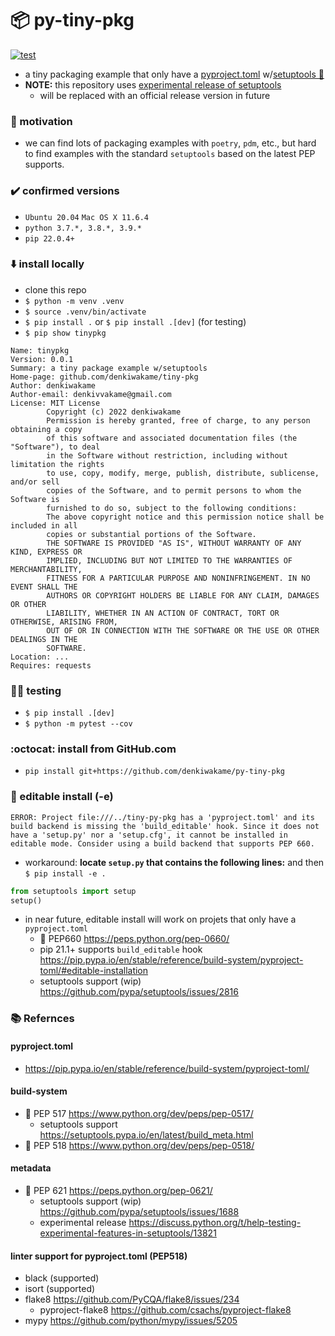 # 📦 py-tiny-pkg
[![test](https://github.com/denkiwakame/py-tiny-pkg/actions/workflows/test.yml/badge.svg)](https://github.com/denkiwakame/py-tiny-pkg/actions/workflows/test.yml)

- a tiny packaging example that only have a [pyproject.toml](https://pip.pypa.io/en/stable/reference/build-system/pyproject-toml/) w/[setuptools 🔨](https://github.com/pypa/setuptools)
- **NOTE:** this repository uses [experimental release of setuptools](https://github.com/pypa/setuptools/issues/1688)
  - will be replaced with an official release version in future

### 🦾 motivation
- we can find lots of packaging examples with `poetry`, `pdm`, etc., but hard to find examples with the standard `setuptools` based on the latest PEP supports.

### ✔️ confirmed versions
- `Ubuntu 20.04` `Mac OS X 11.6.4`
- `python 3.7.*, 3.8.*, 3.9.*`
- `pip 22.0.4+`

### ⬇️ install locally
- clone this repo
- `$ python -m venv .venv`
- `$ source .venv/bin/activate`
- `$ pip install .` or `$ pip install .[dev]` (for testing)
- `$ pip show tinypkg`

```
Name: tinypkg
Version: 0.0.1
Summary: a tiny package example w/setuptools
Home-page: github.com/denkiwakame/tiny-pkg
Author: denkiwakame
Author-email: denkivvakame@gmail.com
License: MIT License
        Copyright (c) 2022 denkiwakame
        Permission is hereby granted, free of charge, to any person obtaining a copy
        of this software and associated documentation files (the "Software"), to deal
        in the Software without restriction, including without limitation the rights
        to use, copy, modify, merge, publish, distribute, sublicense, and/or sell
        copies of the Software, and to permit persons to whom the Software is
        furnished to do so, subject to the following conditions:
        The above copyright notice and this permission notice shall be included in all
        copies or substantial portions of the Software.
        THE SOFTWARE IS PROVIDED "AS IS", WITHOUT WARRANTY OF ANY KIND, EXPRESS OR
        IMPLIED, INCLUDING BUT NOT LIMITED TO THE WARRANTIES OF MERCHANTABILITY,
        FITNESS FOR A PARTICULAR PURPOSE AND NONINFRINGEMENT. IN NO EVENT SHALL THE
        AUTHORS OR COPYRIGHT HOLDERS BE LIABLE FOR ANY CLAIM, DAMAGES OR OTHER
        LIABILITY, WHETHER IN AN ACTION OF CONTRACT, TORT OR OTHERWISE, ARISING FROM,
        OUT OF OR IN CONNECTION WITH THE SOFTWARE OR THE USE OR OTHER DEALINGS IN THE
        SOFTWARE.
Location: ...
Requires: requests
```

### 👩‍🔧 testing
- `$ pip install .[dev]`
- `$ python -m pytest --cov`

### :octocat: install from GitHub.com
- `pip install git+https://github.com/denkiwakame/py-tiny-pkg`

### 📝 editable install (-e)

```
ERROR: Project file:///../tiny-py-pkg has a 'pyproject.toml' and its build backend is missing the 'build_editable' hook. Since it does not have a 'setup.py' nor a 'setup.cfg', it cannot be installed in editable mode. Consider using a build backend that supports PEP 660.
```

- workaround: **locate `setup.py` that contains the following lines:** and then `$ pip install -e .`

```python
from setuptools import setup
setup()
```

- in near future, editable install will work on projets that only have a `pyproject.toml`
  - 📑 PEP660 https://peps.python.org/pep-0660/
  - pip 21.1+ supports `build_editable` hook https://pip.pypa.io/en/stable/reference/build-system/pyproject-toml/#editable-installation
  - setuptools support (wip) https://github.com/pypa/setuptools/issues/2816



### 📚 Refernces
#### pyproject.toml
- https://pip.pypa.io/en/stable/reference/build-system/pyproject-toml/

#### build-system
- 📑 PEP 517 https://www.python.org/dev/peps/pep-0517/
  - setuptools support https://setuptools.pypa.io/en/latest/build_meta.html
- 📑 PEP 518 https://www.python.org/dev/peps/pep-0518/

#### metadata
- 📑 PEP 621 https://peps.python.org/pep-0621/
  - setuptools support (wip) https://github.com/pypa/setuptools/issues/1688
  - experimental release https://discuss.python.org/t/help-testing-experimental-features-in-setuptools/13821

#### linter support for pyproject.toml (PEP518)
- black (supported)
- isort (supported)
- flake8 https://github.com/PyCQA/flake8/issues/234
  - pyproject-flake8 https://github.com/csachs/pyproject-flake8
- mypy https://github.com/python/mypy/issues/5205
